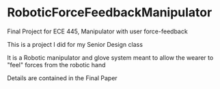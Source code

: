 # RoboticForceFeedbackManipulator
Final Project for ECE 445, Manipulator with user force-feedback

This is a project I did for my Senior Design class

It is a Robotic manipulator and glove system meant to allow the wearer to "feel" forces from the robotic hand

Details are contained in the Final Paper 
